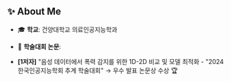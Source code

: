 ## ✨ About Me
- 🎓 **학교**: 건양대학교 의료인공지능학과

- 📄 **학술대회 논문**:
- **[1저자]** "음성 데이터에서 폭력 감지를 위한 1D-2D 비교 및 모델 최적화 - "2024 한국인공지능학회 추계 학술대회" → 우수 발표 논문상 수상 🏆
